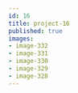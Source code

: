 ```yaml
---
id: 16
title: project-16
published: true
images:
- image-332
- image-331
- image-330
- image-329
- image-328
---
```

